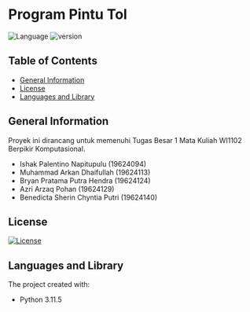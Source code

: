 # Program Pintu Tol

![Language](https://img.shields.io/badge/language-Python3-green?logo=python)
![version](https://img.shields.io/badge/version-1.0-blue)

## Table of Contents

- [General Information](#general-information)
- [License](#license)
- [Languages and Library](#languages-and-library)

## General Information

Proyek ini dirancang untuk memenuhi Tugas Besar 1 Mata Kuliah WI1102 Berpikir Komputasional.
- Ishak Palentino Napitupulu (19624094)
- Muhammad Arkan Dhaifullah (19624113)
- Bryan Pratama Putra Hendra (19624124)
- Azri Arzaq Pohan (19624129)
- Benedicta Sherin Chyntia Putri (19624140)


## License

[![License](https://img.shields.io/github/license/Ileriayo/markdown-badges?style=for-the-badge)](./LICENSE)

## Languages and Library

The project created with:

- Python 3.11.5
